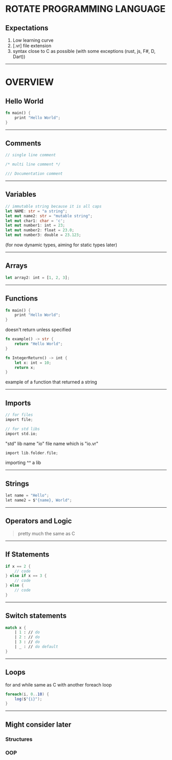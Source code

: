 # ROTATE PROGRAMMING LANGUAGE

## Expectations

1. Low learning curve
1. [.vr] file extension
1. syntax close to C as possible (with some exceptions (rust, js, F#, D, Dart))

---

# OVERVIEW

## Hello World

```rust
fn main() {
    print "Hello World";
}
```

---

## Comments

```rust
// single line comment

/* multi line comment */

/// Documentation comment
```

---

## Variables

```rust
// immutable string because it is all caps
let NAME: str = "a string";
let mut name2: str = "mutable string";
let mut char1: char = 'c';
let mut number1: int = 23;
let mut number2: float = 23.0;
let mut number3: double = 23.123;
```
(for now dynamic types, aiming for static types later)

---

## Arrays

```rust
let array2: int = [1, 2, 3];
```

---

## Functions

```rust
fn main() {
    print "Hello World";
}
```

doesn't return unless specified

```rust
fn example() -> str {
    return "Hello World";
}
```
```rust
fn IntegerReturn() -> int {
    let x: int = 10; 
    return x;
}
```

example of a function that returned a string

---

## Imports

```c
// for files
import file;
```

```c
// for std libs
import std.io;
```
"std" lib name 
"io" file name which is "io.vr"

```c
import lib.folder.file;
```
importing ^^ a lib

---

## Strings

```cs
let name = "Hello";
let name2 = $"{name}, World";
```

---
## Operators and Logic

> pretty much the same as C 



---

## If Statements

```rust
if x == 2 {
    // code
} else if x == 3 {
    // code
} else {
    // code
}
```

---

## Switch statements

```fsharp
match x {
    | 1 : // do
    | 2 : // do
    | 3 : // do
    | _ : // do default
}
```

---

## Loops

for and while same as C with another foreach loop

```cs
foreach(i, 0..10) {
    log($"{i}");
}
```

---
## Might consider later

### Structures
### OOP 
